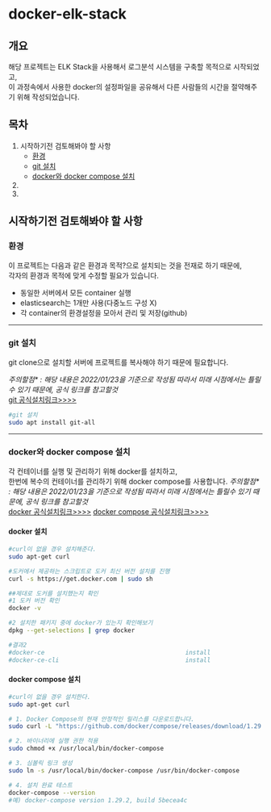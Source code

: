 # docker-elk-stack
## 개요
해당 프로젝트는 ELK Stack을 사용해서 로그분석 시스템을 구축할 목적으로 시작되었고,  
이 과정속에서 사용한 docker의 설정파일을 공유해서 다른 사람들의 시간을 절약해주기 위해 작성되었습니다. 

## 목차
1. 시작하기전 검토해봐야 할 사항
    * [환경](#환경)
    * [git 설치](#git-설치)
    * [docker와 docker compose 설치](#docker와-docker-compose-설치)
3. 
4. 


## 시작하기전 검토해봐야 할 사항

### 환경
이 프로젝트는 다음과 같은 환경과 목적?으로 설치되는 것을 전재로 하기 때문에,   
각자의 환경과 목적에 맞게 수정할 필요가 있습니다.  
* 동일한 서버에서 모든 container 실행
* elasticsearch는 1개만 사용(다중노드 구성 X)
* 각 container의 환경설정을 모아서 관리 및 저장(github)

---------------

### git 설치
git clone으로 설치할 서버에 프로젝트를 복사해야 하기 때문에 필요합니다.

*주의할점\* : 해당 내용은 2022/01/23을 기준으로 작성됨
따라서 미래 시점에서는 틀릴수 있기 때문에, 공식 링크를 참고할것*  
[git 공식설치링크>>>>](https://git-scm.com/book/ko/v2/%EC%8B%9C%EC%9E%91%ED%95%98%EA%B8%B0-Git-%EC%84%A4%EC%B9%98)
``` Bash
#git 설치
sudo apt install git-all
```

---------------

### docker와 docker compose 설치
각 컨테이너를 실행 및 관리하기 위해 docker를 설치하고,  
한번에 복수의 컨테이너를 관리하기 위해 docker compose를 사용합니다. 
*주의할점\* : 해당 내용은 2022/01/23을 기준으로 작성됨
따라서 미래 시점에서는 틀릴수 있기 때문에, 공식 링크를 참고할것*  
[docker 공식설치링크>>>>](https://docs.docker.com/engine/install/ubuntu/)
[docker compose 공식설치링크>>>>](https://docs.docker.com/compose/install/)


#### docker 설치
``` Bash
#curl이 없을 경우 설치해준다.
sudo apt-get curl

#도커에서 제공하는 스크립트로 도커 최신 버전 설치를 진행
curl -s https://get.docker.com | sudo sh

##제대로 도커를 설치했는지 확인 
#1 도커 버전 확인
docker -v

#2 설치한 패키지 중에 docker가 있는지 확인해보기
dpkg --get-selections | grep docker

#결과2
#docker-ce                                       install
#docker-ce-cli                                   install
```
#### docker compose 설치
``` Bash
#curl이 없을 경우 설치한다.
sudo apt-get curl

# 1. Docker Compose의 현재 안정적인 릴리스를 다운로드합니다.
sudo curl -L "https://github.com/docker/compose/releases/download/1.29.2/docker-compose-$(uname -s)-$(uname -m)" -o /usr/local/bin/docker-compose

# 2. 바이너리에 실행 권한 적용
sudo chmod +x /usr/local/bin/docker-compose

# 3. 심볼릭 링크 생성
sudo ln -s /usr/local/bin/docker-compose /usr/bin/docker-compose

# 4. 설치 완료 테스트
docker-compose --version
#예) docker-compose version 1.29.2, build 5becea4c

```
